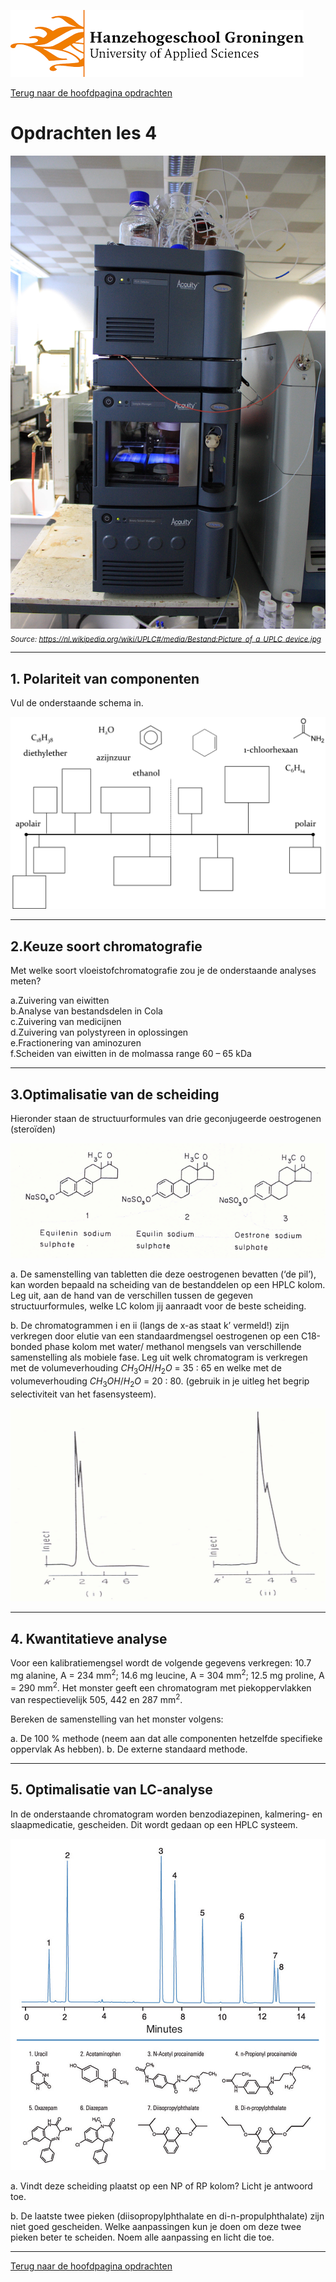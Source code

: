 ![Hanze](../../hanze/hanze.png)

[Terug naar de hoofdpagina opdrachten](../opdrachten.md)

# Opdrachten les 4

![Pic](./impression/impression.jpg)
*<sub>Source: https://nl.wikipedia.org/wiki/UPLC#/media/Bestand:Picture_of_a_UPLC_device.jpg</sub>*

---

## 1. Polariteit van componenten 

Vul de onderstaande schema in. 

![Figure 1](./pics/fig1.png)
 
---

## 2.Keuze soort chromatografie
Met welke soort vloeistofchromatografie zou je de onderstaande analyses meten?

a.Zuivering van eiwitten  
b.Analyse van bestandsdelen in Cola  
c.Zuivering van medicijnen  
d.Zuivering van polystyreen in oplossingen  
e.Fractionering van aminozuren  
f.Scheiden van eiwitten in de molmassa range 60 – 65 kDa  

---

## 3.Optimalisatie van de scheiding
Hieronder staan de structuurformules van drie geconjugeerde oestrogenen (steroïden)	

![Figure 2](./pics/fig2.png)


a. De samenstelling van tabletten die deze oestrogenen bevatten (‘de pil’), kan worden bepaald na scheiding van de bestanddelen op een HPLC kolom. Leg uit, aan de hand van de verschillen tussen de gegeven structuurformules, welke LC kolom jij aanraadt voor de beste scheiding.

b. De chromatogrammen i en ii (langs de x-as staat k’ vermeld!) zijn verkregen door elutie van een standaardmengsel oestrogenen op een C18-bonded phase kolom met water/ methanol mengsels van verschillende samenstelling als mobiele fase. Leg uit welk chromatogram is verkregen met de volumeverhouding $CH_3OH/H_2O$ = 35 : 65 en welke met de volumeverhouding $CH_3OH/H_2O$ = 20 : 80. (gebruik in je uitleg het begrip selectiviteit van het fasensysteem).  

![Figure 3](./pics/fig3.png)

---

## 4. Kwantitatieve analyse
Voor een kalibratiemengsel wordt de volgende gegevens verkregen: 10.7 mg alanine, A = 234 mm<sup>2</sup>;  14.6 mg leucine, A = 304 mm<sup>2</sup>; 12.5 mg proline, A = 290 mm<sup>2</sup>.
Het monster geeft een chromatogram met piekoppervlakken van respectievelijk 505, 442 en 287 mm<sup>2</sup>.

Bereken de samenstelling van het monster volgens:

a. De 100 % methode (neem aan dat alle componenten hetzelfde specifieke oppervlak As hebben).
b.  De externe standaard methode. 


---

## 5. Optimalisatie van LC-analyse
In de onderstaande chromatogram worden benzodiazepinen, kalmering- en slaapmedicatie, gescheiden. Dit wordt gedaan op een HPLC systeem.

![Figure 4](./pics/fig4.jpg)

a. Vindt deze scheiding plaatst op een NP of RP kolom? Licht je antwoord toe. 

b. De laatste twee pieken (diisopropylphthalate en di-n-propulphthalate) zijn niet goed gescheiden. Welke aanpassingen kun je doen om deze twee pieken beter te scheiden. Noem alle aanpassing en licht die toe.

---

[Terug naar de hoofdpagina opdrachten](../opdrachten.md)


<script type="text/x-mathjax-config">
  MathJax.Hub.Config({
    tex2jax: {
      inlineMath: [ ['$','$'], ["\\(","\\)"] ],
      processEscapes: true
    }
  });
</script>
    
<script type="text/javascript"
        src="https://cdn.mathjax.org/mathjax/latest/MathJax.js?config=TeX-AMS-MML_HTMLorMML">
</script>